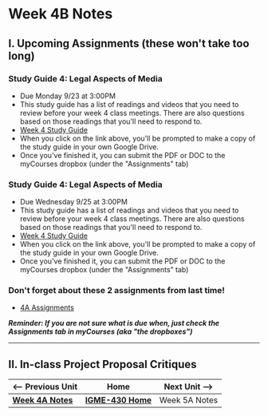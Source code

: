 # Week 4B Notes

## I. Upcoming Assignments (these won't take too long)

### Study Guide 4: Legal Aspects of Media
- Due Monday 9/23 at 3:00PM
- This study guide has a list of readings and videos that you need to review before your week 4 class meetings. There are also questions based on those readings that you'll need to respond to.&nbsp;
- [Week 4 Study Guide](https://docs.google.com/document/d/1-PL9BcR2Gttw__Qen1rWlIlskkcqgRL4JonzqVn2Bac/copy)
- When you click on the link above, you'll be prompted to make a copy of the study guide in your own Google Drive.
- Once you've finished it, you can submit the PDF or DOC to the myCourses dropbox (under the "Assignments" tab)

### Study Guide 4: Legal Aspects of Media
- Due Wednesday 9/25 at 3:00PM
- This study guide has a list of readings and videos that you need to review before your week 4 class meetings. There are also questions based on those readings that you'll need to respond to.&nbsp;
- [Week 4 Study Guide](https://docs.google.com/document/d/1-PL9BcR2Gttw__Qen1rWlIlskkcqgRL4JonzqVn2Bac/copy)
- When you click on the link above, you'll be prompted to make a copy of the study guide in your own Google Drive.
- Once you've finished it, you can submit the PDF or DOC to the myCourses dropbox (under the "Assignments" tab)

### Don't forget about these 2 assignments from last time!
- [4A Assignments](4A.md#ii-upcoming-assignments-these-wont-take-too-long)

***Reminder: If you are not sure what is due when, just check the Assignments tab in myCourses (aka "the dropboxes")***

---

## II. In-class Project Proposal Critiques

| <-- Previous Unit | Home | Next Unit -->
| --- | --- | --- 
|  [**Week 4A Notes**](4A.md)  |  [**IGME-430 Home**](../) | Week 5A Notes

